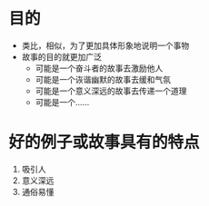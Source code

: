 # 目的

- 类比，相似，为了更加具体形象地说明一个事物
- 故事的目的就更加广泛
	- 可能是一个奋斗者的故事去激励他人
	- 可能是一个诙谐幽默的故事去缓和气氛
	- 可能是一个意义深远的故事去传递一个道理
	- 可能是一个……

# 好的例子或故事具有的特点

1. 吸引人
2. 意义深远
3. 通俗易懂

# 
